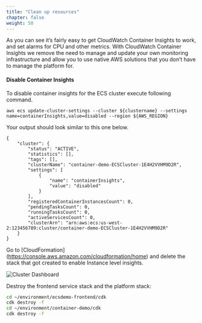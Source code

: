 ```yaml
---
title: "Clean up resources"
chapter: false
weight: 50
---
```


As you can see it’s fairly easy to get CloudWatch Container Insights to work, and set alarms for CPU and other metrics. With CloudWatch Container Insights we remove the need to manage and update your own monitoring infrastructure and allow you to use native AWS solutions that you don’t have to manage the platform for.

#### Disable Container Insights
To disable container insights for the ECS cluster execute following command.

```
aws ecs update-cluster-settings --cluster ${clustername} --settings name=containerInsights,value=disabled --region ${AWS_REGION}
```
Your output should look similar to this one below.

```
{
    "cluster": {
        "status": "ACTIVE", 
        "statistics": [], 
        "tags": [], 
        "clusterName": "container-demo-ECSCluster-1E4H2VVHM9D2R", 
        "settings": [
            {
                "name": "containerInsights", 
                "value": "disabled"
            }
        ], 
        "registeredContainerInstancesCount": 0, 
        "pendingTasksCount": 0, 
        "runningTasksCount": 0, 
        "activeServicesCount": 0, 
        "clusterArn": "arn:aws:ecs:us-west-2:123456789:cluster/container-demo-ECSCluster-1E4H2VVHM9D2R"
    }
}
```
Go to [CloudFormation] (https://console.aws.amazon.com/cloudformation/home) and delete the stack that got created to enable Instance level insights.

![Cluster Dashboard](/images/ContainerInsights29.png)

Destroy the frontend service stack and the platform stack:

```bash
cd ~/environment/ecsdemo-frontend/cdk
cdk destroy -f
cd ~/environment/container-demo/cdk
cdk destroy -f
```
